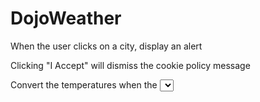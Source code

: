 # DojoWeather

When the user clicks on a city, display an alert

Clicking "I Accept" will dismiss the cookie policy message

Convert the temperatures when the <select> is changed